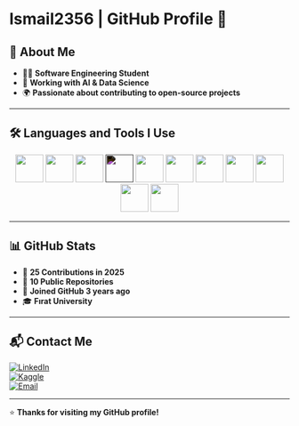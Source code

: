 # **Ismail2356 | GitHub Profile** 🚀

## **📌 About Me**

- 👨‍💻 **Software Engineering Student**
- 🤖 **Working with AI & Data Science**
- 🌍 **Passionate about contributing to open-source projects**

---

## **🛠️ Languages and Tools I Use**

<div align="center">
  <img src="https://cdn.jsdelivr.net/gh/devicons/devicon/icons/python/python-original.svg" width="50" height="50"/>
  <img src="https://cdn.jsdelivr.net/gh/devicons/devicon/icons/javascript/javascript-original.svg" width="50" height="50"/>
  <img src="https://cdn.jsdelivr.net/gh/devicons/devicon/icons/django/django-plain.svg" width="50" height="50"/>
  <img src="https://cdn.jsdelivr.net/gh/devicons/devicon/icons/flask/flask-original.svg" width="50" height="50" style="filter: invert(1);"/>
  <img src="https://cdn.jsdelivr.net/gh/devicons/devicon/icons/react/react-original.svg" width="50" height="50"/>
  <img src="https://cdn.jsdelivr.net/gh/devicons/devicon/icons/postgresql/postgresql-original.svg" width="50" height="50"/>
  <img src="https://cdn.jsdelivr.net/gh/devicons/devicon/icons/mysql/mysql-original.svg" width="50" height="50"/>
  <img src="https://cdn.jsdelivr.net/gh/devicons/devicon/icons/tensorflow/tensorflow-original.svg" width="50" height="50"/>
  <img src="https://cdn.jsdelivr.net/gh/devicons/devicon/icons/postman/postman-original.svg" width="50" height="50"/>
  <img src="https://cdn.jsdelivr.net/gh/devicons/devicon/icons/csharp/csharp-original.svg" width="50" height="50"/>
  <img src="https://cdn.jsdelivr.net/gh/devicons/devicon/icons/git/git-original.svg" width="50" height="50"/>
</div>


---

## **📊 GitHub Stats**

- 🎯 **25 Contributions in 2025**  
- 📂 **10 Public Repositories**  
- 🏫 **Joined GitHub 3 years ago**  
- 🎓 **Fırat University**  

---

## **📬 Contact Me**

[![LinkedIn](https://img.shields.io/badge/LinkedIn-0077B5?style=for-the-badge&logo=linkedin&logoColor=white)](https://linkedin.com)  
[![Kaggle](https://img.shields.io/badge/Kaggle-20BEFF?style=for-the-badge&logo=kaggle&logoColor=white)](https://kaggle.com)  
[![Email](https://img.shields.io/badge/Email-D14836?style=for-the-badge&logo=gmail&logoColor=white)](mailto:email@example.com)  

---

⭐ **Thanks for visiting my GitHub profile!**
